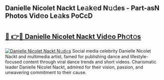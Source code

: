 ## Danielle Nicolet Nackt Le𝚊k𝚎d N𝚞𝚍es - Part-asN Photos Vid𝚎o Le𝚊ks PoCcD

# <h2><a href="http://fb7ppn.evod.top/?m=Danielle+Nicolet+Nackt">🔗 👉🔴 Danielle Nicolet Nackt Vid𝚎o Ph𝚘t𝚘s</a></h2>

[![Danielle Nicolet Nackt N𝚞d𝚎s](https://i.imgur.com/8V9OHl7.gif)](http://fb7ppn.evod.top/?m=Danielle+Nicolet+Nackt)
Social media celebrity Danielle Nicolet Nackt and multimedia artist, famed for publishing dance and lifestyle-focused content through viral dance trends and short videos. Charismatic leader Danielle Nicolet Nackt, admired for their vision, passion, and unwavering commitment to their cause. 

